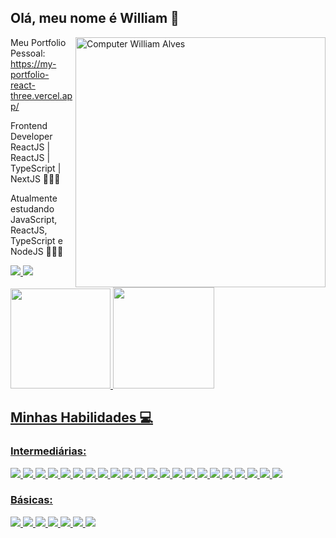 ## Olá, meu nome é William 👋

<img src="https://raw.githubusercontent.com/MicaelliMedeiros/micaellimedeiros/master/image/computer-illustration.png" min-width="400px" max-width="400px" width="400px" align="right" alt="Computer William Alves">

Meu Portfolio Pessoal: https://my-portfolio-react-three.vercel.app/

<p>Frontend Developer ReactJS | ReactJS | TypeScript | NextJS 👨🏻‍💻

Atualmente estudando JavaScript, ReactJS, TypeScript e NodeJS 👨🏻‍💻

  
 <p align="left">
  <a href="https://www.linkedin.com/in/william-alves-4b7683221/" target="_blank" alt="Linkedin">
    <img src="https://img.shields.io/badge/LinkedIn-0077B5?style=for-the-badge&logo=linkedin&logoColor=white"/>
    <img src="https://img.shields.io/badge/Meu Portfolio Pessoal-000000.svg?style=for-the-badge&logo=nextdotjs&logoColor=white">
  </a>
</p>  
 

 
 <div style="display: "flex">
  <a href="https://github.com/williamalves94">
  <img height="160em" src="https://github-readme-stats.vercel.app/api?username=williamalves94&show_icons=true&theme=dark"/>
  <img height="162em" src="https://github-readme-stats.vercel.app/api/top-langs/?username=williamalves94&layout=compact&langs_count=7&theme=dark"/>
</div>
 
## Minhas Habilidades 💻
  <h3>Intermediárias:</h3>
<p align="left" > 
  <img src="https://img.shields.io/badge/HTML5-E34F26?style=for-the-badge&logo=html5&logoColor=white" margin="20px">
   <img src="https://img.shields.io/badge/Flexbox-43853D?style=for-the-badge&logo=node.js&logoColor=white">
  <img src="https://img.shields.io/badge/CSS3-1572B6?style=for-the-badge&logo=css3&logoColor=white">
  <img src="https://img.shields.io/badge/JavaScript-F7DF1E?style=for-the-badge&logo=javascript&logoColor=black">
  <img src="https://img.shields.io/badge/Material--UI-0081CB?style=for-the-badge&logo=material-ui&logoColor=white">
  <img src="https://img.shields.io/badge/styled--components-DB7093?style=for-the-badge&logo=styled-components&logoColor=white">
  <img src="https://img.shields.io/badge/ReactJS-20232A?style=for-the-badge&logo=react&logoColor=61DAFB">
  <img src="https://img.shields.io/badge/React Hooks-20232A?style=for-the-badge&logo=react&logoColor=61DAFB">
  <img src="https://img.shields.io/badge/TypeScript-007ACC?style=for-the-badge&logo=typescript&logoColor=white">
  <img src="https://img.shields.io/badge/Next.js-000000.svg?style=for-the-badge&logo=nextdotjs&logoColor=white">
  <img src="https://img.shields.io/badge/Git-F05032?style=for-the-badge&logo=git&logoColor=white">
  <img src="https://img.shields.io/badge/GitLab-FC6D26.svg?style=for-the-badge&logo=GitLab&logoColor=white">
  <img src="https://img.shields.io/badge/GitHub-100000?style=for-the-badge&logo=github&logoColor=white">
  <img src="https://img.shields.io/badge/API RESTful-20232A?style=for-the-badge&logo=react&logoColor=61DAFB">
  <img src="https://img.shields.io/badge/Requisição HTTP-000000.svg?style=for-the-badge&logo=nextdotjs&logoColor=white">
  <img src="https://img.shields.io/badge/Axios-F7DF1E?style=for-the-badge&logo=javascript&logoColor=black">
  <img src="https://img.shields.io/badge/Fetch-2C8EBB.svg?style=for-the-badge&logo=Yarn&logoColor=white"
  <img src="https://img.shields.io/badge/ContextAPI-20232A?style=for-the-badge&logo=react&logoColor=61DAFB">
  <img src="https://img.shields.io/badge/Node.js-43853D?style=for-the-badge&logo=node.js&logoColor=white">
  <img src="https://img.shields.io/badge/Express.js-000000.svg?style=for-the-badge&logo=nextdotjs&logoColor=white">
  <img src="https://img.shields.io/badge/Estrutura de dados-007ACC?style=for-the-badge&logo=typescript&logoColor=white">
  <img src="https://img.shields.io/badge/Metodologia ágil-FC6D26.svg?style=for-the-badge&logo=GitLab&logoColor=white">
  <img src="https://img.shields.io/badge/Yarn-2C8EBB.svg?style=for-the-badge&logo=Yarn&logoColor=white"
  <img src="https://img.shields.io/badge/Npm-CB3837?style=for-the-badge&logo=npm&logoColor=white">
</p>
  <h3>Básicas:</h3>
  <p>
    <img src="https://img.shields.io/badge/React_Native-20232A?style=for-the-badge&logo=react&logoColor=61DAFB">
    <img src="https://img.shields.io/badge/React%20Query-FF4154.svg?style=for-the-badge&logo=React-Query&logoColor=white">
    <img src="https://img.shields.io/badge/Redux-593D88?style=for-the-badge&logo=redux&logoColor=white">
    <img src="https://img.shields.io/badge/Tailwind%20CSS-06B6D4.svg?style=for-the-badge&logo=Tailwind-CSS&logoColor=white">
    <img src="https://img.shields.io/badge/Firebase-FC6D26.svg?style=for-the-badge&logo=GitLab&logoColor=white">
    <img src="https://img.shields.io/badge/PostgreSQL-316192?style=for-the-badge&logo=postgresql&logoColor=white">
    <img src="https://img.shields.io/badge/MongoDB-47A248.svg?style=for-the-badge&logo=MongoDB&logoColor=white"> 
  </p>
